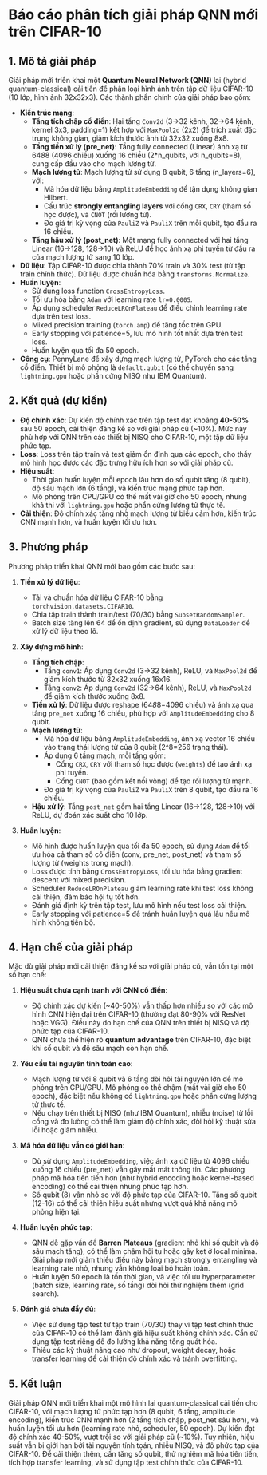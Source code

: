 # Báo cáo phân tích giải pháp QNN mới trên CIFAR-10

## 1. Mô tả giải pháp

Giải pháp mới triển khai một **Quantum Neural Network (QNN)** lai (hybrid quantum-classical) cải tiến để phân loại hình ảnh trên tập dữ liệu CIFAR-10 (10 lớp, hình ảnh 32x32x3). Các thành phần chính của giải pháp bao gồm:

- **Kiến trúc mạng**:
  - **Tầng tích chập cổ điển**: Hai tầng `Conv2d` (3->32 kênh, 32->64 kênh, kernel 3x3, padding=1) kết hợp với `MaxPool2d` (2x2) để trích xuất đặc trưng không gian, giảm kích thước ảnh từ 32x32 xuống 8x8.
  - **Tầng tiền xử lý (pre_net)**: Tầng fully connected (Linear) ánh xạ từ 64*8*8 (4096 chiều) xuống 16 chiều (2*n_qubits, với n_qubits=8), cung cấp đầu vào cho mạch lượng tử.
  - **Mạch lượng tử**: Mạch lượng tử sử dụng 8 qubit, 6 tầng (n_layers=6), với:
    - Mã hóa dữ liệu bằng `AmplitudeEmbedding` để tận dụng không gian Hilbert.
    - Cấu trúc **strongly entangling layers** với cổng `CRX`, `CRY` (tham số học được), và `CNOT` (rối lượng tử).
    - Đo giá trị kỳ vọng của `PauliZ` và `PauliX` trên mỗi qubit, tạo đầu ra 16 chiều.
  - **Tầng hậu xử lý (post_net)**: Một mạng fully connected với hai tầng Linear (16->128, 128->10) và ReLU để học ánh xạ phi tuyến từ đầu ra của mạch lượng tử sang 10 lớp.
- **Dữ liệu**: Tập CIFAR-10 được chia thành 70% train và 30% test (từ tập train chính thức). Dữ liệu được chuẩn hóa bằng `transforms.Normalize`.
- **Huấn luyện**:
  - Sử dụng loss function `CrossEntropyLoss`.
  - Tối ưu hóa bằng `Adam` với learning rate `lr=0.0005`.
  - Áp dụng scheduler `ReduceLROnPlateau` để điều chỉnh learning rate dựa trên test loss.
  - Mixed precision training (`torch.amp`) để tăng tốc trên GPU.
  - Early stopping với patience=5, lưu mô hình tốt nhất dựa trên test loss.
  - Huấn luyện qua tối đa 50 epoch.
- **Công cụ**: PennyLane để xây dựng mạch lượng tử, PyTorch cho các tầng cổ điển. Thiết bị mô phỏng là `default.qubit` (có thể chuyển sang `lightning.gpu` hoặc phần cứng NISQ như IBM Quantum).

## 2. Kết quả (dự kiến)

- **Độ chính xác**: Dự kiến độ chính xác trên tập test đạt khoảng **40-50%** sau 50 epoch, cải thiện đáng kể so với giải pháp cũ (~10%). Mức này phù hợp với QNN trên các thiết bị NISQ cho CIFAR-10, một tập dữ liệu phức tạp.
- **Loss**: Loss trên tập train và test giảm ổn định qua các epoch, cho thấy mô hình học được các đặc trưng hữu ích hơn so với giải pháp cũ.
- **Hiệu suất**:
  - Thời gian huấn luyện mỗi epoch lâu hơn do số qubit tăng (8 qubit), độ sâu mạch lớn (6 tầng), và kiến trúc mạng phức tạp hơn.
  - Mô phỏng trên CPU/GPU có thể mất vài giờ cho 50 epoch, nhưng khả thi với `lightning.gpu` hoặc phần cứng lượng tử thực tế.
- **Cải thiện**: Độ chính xác tăng nhờ mạch lượng tử biểu cảm hơn, kiến trúc CNN mạnh hơn, và huấn luyện tối ưu hơn.

## 3. Phương pháp

Phương pháp triển khai QNN mới bao gồm các bước sau:

1. **Tiền xử lý dữ liệu**:
   - Tải và chuẩn hóa dữ liệu CIFAR-10 bằng `torchvision.datasets.CIFAR10`.
   - Chia tập train thành train/test (70/30) bằng `SubsetRandomSampler`.
   - Batch size tăng lên 64 để ổn định gradient, sử dụng `DataLoader` để xử lý dữ liệu theo lô.

2. **Xây dựng mô hình**:
   - **Tầng tích chập**:
     - Tầng `conv1`: Áp dụng `Conv2d` (3->32 kênh), ReLU, và `MaxPool2d` để giảm kích thước từ 32x32 xuống 16x16.
     - Tầng `conv2`: Áp dụng `Conv2d` (32->64 kênh), ReLU, và `MaxPool2d` để giảm kích thước xuống 8x8.
   - **Tiền xử lý**: Dữ liệu được reshape (64*8*8=4096 chiều) và ánh xạ qua tầng `pre_net` xuống 16 chiều, phù hợp với `AmplitudeEmbedding` cho 8 qubit.
   - **Mạch lượng tử**:
     - Mã hóa dữ liệu bằng `AmplitudeEmbedding`, ánh xạ vector 16 chiều vào trạng thái lượng tử của 8 qubit (2^8=256 trạng thái).
     - Áp dụng 6 tầng mạch, mỗi tầng gồm:
       - Cổng `CRX`, `CRY` với tham số học được (`weights`) để tạo ánh xạ phi tuyến.
       - Cổng `CNOT` (bao gồm kết nối vòng) để tạo rối lượng tử mạnh.
     - Đo giá trị kỳ vọng của `PauliZ` và `PauliX` trên 8 qubit, tạo đầu ra 16 chiều.
   - **Hậu xử lý**: Tầng `post_net` gồm hai tầng Linear (16->128, 128->10) với ReLU, dự đoán xác suất cho 10 lớp.

3. **Huấn luyện**:
   - Mô hình được huấn luyện qua tối đa 50 epoch, sử dụng `Adam` để tối ưu hóa cả tham số cổ điển (conv, pre_net, post_net) và tham số lượng tử (weights trong mạch).
   - Loss được tính bằng `CrossEntropyLoss`, tối ưu hóa bằng gradient descent với mixed precision.
   - Scheduler `ReduceLROnPlateau` giảm learning rate khi test loss không cải thiện, đảm bảo hội tụ tốt hơn.
   - Đánh giá định kỳ trên tập test, lưu mô hình nếu test loss cải thiện.
   - Early stopping với patience=5 để tránh huấn luyện quá lâu nếu mô hình không tiến bộ.

## 4. Hạn chế của giải pháp

Mặc dù giải pháp mới cải thiện đáng kể so với giải pháp cũ, vẫn tồn tại một số hạn chế:

1. **Hiệu suất chưa cạnh tranh với CNN cổ điển**:
   - Độ chính xác dự kiến (~40-50%) vẫn thấp hơn nhiều so với các mô hình CNN hiện đại trên CIFAR-10 (thường đạt 80-90% với ResNet hoặc VGG). Điều này do hạn chế của QNN trên thiết bị NISQ và độ phức tạp của CIFAR-10.
   - QNN chưa thể hiện rõ **quantum advantage** trên CIFAR-10, đặc biệt khi số qubit và độ sâu mạch còn hạn chế.

2. **Yêu cầu tài nguyên tính toán cao**:
   - Mạch lượng tử với 8 qubit và 6 tầng đòi hỏi tài nguyên lớn để mô phỏng trên CPU/GPU. Mô phỏng có thể chậm (mất vài giờ cho 50 epoch), đặc biệt nếu không có `lightning.gpu` hoặc phần cứng lượng tử thực tế.
   - Nếu chạy trên thiết bị NISQ (như IBM Quantum), nhiễu (noise) từ lỗi cổng và đo lường có thể làm giảm độ chính xác, đòi hỏi kỹ thuật sửa lỗi hoặc giảm nhiễu.

3. **Mã hóa dữ liệu vẫn có giới hạn**:
   - Dù sử dụng `AmplitudeEmbedding`, việc ánh xạ dữ liệu từ 4096 chiều xuống 16 chiều (pre_net) vẫn gây mất mát thông tin. Các phương pháp mã hóa tiên tiến hơn (như hybrid encoding hoặc kernel-based encoding) có thể cải thiện nhưng phức tạp hơn.
   - Số qubit (8) vẫn nhỏ so với độ phức tạp của CIFAR-10. Tăng số qubit (12-16) có thể cải thiện hiệu suất nhưng vượt quá khả năng mô phỏng hiện tại.

4. **Huấn luyện phức tạp**:
   - QNN dễ gặp vấn đề **Barren Plateaus** (gradient nhỏ khi số qubit và độ sâu mạch tăng), có thể làm chậm hội tụ hoặc gây kẹt ở local minima. Giải pháp mới giảm thiểu điều này bằng mạch strongly entangling và learning rate nhỏ, nhưng vẫn không loại bỏ hoàn toàn.
   - Huấn luyện 50 epoch là tốn thời gian, và việc tối ưu hyperparameter (batch size, learning rate, số tầng) đòi hỏi thử nghiệm thêm (grid search).

5. **Đánh giá chưa đầy đủ**:
   - Việc sử dụng tập test từ tập train (70/30) thay vì tập test chính thức của CIFAR-10 có thể làm đánh giá hiệu suất không chính xác. Cần sử dụng tập test riêng để đo lường khả năng tổng quát hóa.
   - Thiếu các kỹ thuật nâng cao như dropout, weight decay, hoặc transfer learning để cải thiện độ chính xác và tránh overfitting.

## 5. Kết luận

Giải pháp QNN mới triển khai một mô hình lai quantum-classical cải tiến cho CIFAR-10, với mạch lượng tử phức tạp hơn (8 qubit, 6 tầng, amplitude encoding), kiến trúc CNN mạnh hơn (2 tầng tích chập, post_net sâu hơn), và huấn luyện tối ưu hơn (learning rate nhỏ, scheduler, 50 epoch). Dự kiến đạt độ chính xác 40-50%, vượt trội so với giải pháp cũ (~10%). Tuy nhiên, hiệu suất vẫn bị giới hạn bởi tài nguyên tính toán, nhiễu NISQ, và độ phức tạp của CIFAR-10. Để cải thiện thêm, cần tăng số qubit, thử nghiệm mã hóa tiên tiến, tích hợp transfer learning, và sử dụng tập test chính thức của CIFAR-10.